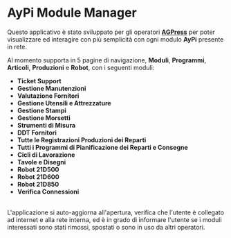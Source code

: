 ﻿# AyPi Module Manager

Questo applicativo è stato sviluppato per gli operatori [**AGPress**](https://agpress-srl.it/) per poter visualizzare
ed interagire con più semplicità con ogni modulo **AyPi** presente in rete.

Al momento supporta in 5 pagine di navigazione, **Moduli**, **Programmi**, **Articoli**, **Produzioni** e **Robot**, con i seguenti moduli:<br/>
<ul>
<li><b>Ticket Support</b></li>
<li><b>Gestione Manutenzioni</b></li>
<li><b>Valutazione Fornitori</b></li>
<li><b>Gestione Utensili e Attrezzature</b></li>
<li><b>Gestione Stampi</b></li>
<li><b>Gestione Morsetti</b></li>
<li><b>Strumenti di Misura</b></li>
<li><b>DDT Fornitori</b></li>
<li><b>Tutte le Registrazioni Produzioni dei Reparti</b></li>
<li><b>Tutti i Programmi di Pianificazione dei Reparti e Consegne</b></li>
<li><b>Cicli di Lavorazione</b></li>
<li><b>Tavole e Disegni</b></li>
<li><b>Robot 21D500</b></li>
<li><b>Robot 21D600</b></li>
<li><b>Robot 21D850</b></li>
<li><b>Verifica Connessioni</b></li>
</ul>
<br/>
L'applicazione si auto-aggiorna all'apertura, verifica che l'utente è collegato ad internet e alla rete interna, ed è in grado di informare l'utente se i moduli interessati sono stati rimossi,
spostati o sono in uso da altri operatori.



